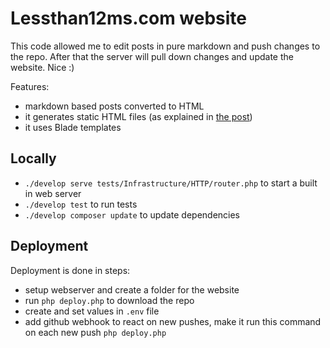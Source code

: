 # Lessthan12ms.com website  
This code allowed me to edit posts in pure markdown and push changes to the repo. After that the server will pull down
changes and update the website. Nice :)

Features:
- markdown based posts converted to HTML
- it generates static HTML files (as explained in
  [the post](https://lessthan12ms.com/nginx-to-cache-dynamic-phplaravel-pages-make-your-website-partly-static-and-reduce-response-time/))
- it uses Blade templates

## Locally
- `./develop serve tests/Infrastructure/HTTP/router.php` to start a built in web server
- `./develop test` to run tests
- `./develop composer update` to update dependencies

## Deployment
Deployment is done in steps:
- setup webserver and create a folder for the website
- run `php deploy.php` to download the repo
- create and set values in `.env` file
- add github webhook to react on new pushes, make it run this command on each new push `php deploy.php`